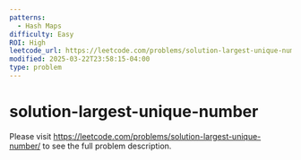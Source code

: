 ```yaml
---
patterns:
  - Hash Maps
difficulty: Easy
ROI: High
leetcode_url: https://leetcode.com/problems/solution-largest-unique-number/
modified: 2025-03-22T23:58:15-04:00
type: problem
---
```


# solution-largest-unique-number

Please visit https://leetcode.com/problems/solution-largest-unique-number/ to see the full problem description.
